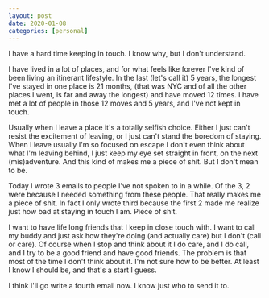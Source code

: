 ```yaml
---
layout: post
date: 2020-01-08
categories: [personal]
---
```


I have a hard time keeping in touch. I know why, but I don't understand.

I have lived in a lot of places, and for what feels like forever I've kind of been living
an itinerant lifestyle. In the last (let's call it) 5 years, the longest I've stayed in one place is 21 months, (that was NYC and
of all the other places I went, is far and away the longest) and have moved 12 times. I have met a lot of people
in those 12 moves and 5 years, and I've not kept in touch.

Usually when I leave a place it's a totally selfish choice. Either I just can't resist the excitement of leaving, or I just can't stand
the boredom of staying. When I leave usually I'm so focused on escape I don't even think about what I'm leaving behind, I just keep my eye set
straight in front, on the next (mis)adventure. And this kind of makes me a piece of shit. But I don't mean to be.

Today I wrote 3 emails to people I've not spoken to in a while. Of the 3, 2 were because I needed something from these people. That really makes me a
piece of shit. In fact I only wrote third because the first 2 made me realize just how bad at staying in touch I am. Piece of shit.

I want to have life long friends that I keep in close touch with. I want to call my buddy and just ask how they're doing (and actually care)
but I don't (call or care). Of course when I stop and think about it I do care, and I do call, and I try to be a good friend and have good friends.
The problem is that most of the time I don't think about it. I'm not sure how to be better. At least I know I should be, and that's a start I guess.

I think I'll go write a fourth email now. I know just who to send it to.

